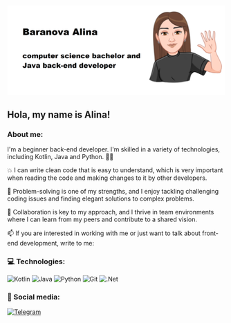 ![Header](https://github.com/A1inka/a1inka/blob/main/assets/pic.png)

## Hola, my name is Alina!

### About me:

I'm a beginner back-end developer. I'm skilled in a variety of technologies, including Kotlin, Java and Python. 💁‍♀️

💥 I can write clean code that is easy to understand, which is very important when reading the code and making changes to it by other developers.

🤔 Problem-solving is one of my strengths, and I enjoy tackling challenging coding issues and finding elegant solutions to complex problems.

🌟 Collaboration is key to my approach, and I thrive in team environments where I can learn from my peers and contribute to a shared vision.

📫 If you are interested in working with me or just want to talk about front-end development, write to me:


### 💻 Technologies:
![Kotlin](https://img.shields.io/badge/-Kotlin-black?style=for-the-badge&logo=Kotlin&logoColor)
![Java](https://img.shields.io/badge/-Java-black?style=for-the-badge&logo=Java&logoColor)
![Python](https://img.shields.io/badge/-Python-black?style=for-the-badge&logo=Python&logoColor)
![Git](https://img.shields.io/badge/-Git-black?style=for-the-badge&logo=Git&logoColor)
![.Net](https://img.shields.io/badge/-Framework-black?style=for-the-badge&logo=.net&logoColor)

### 🤝 Social media:
[![Telegram](https://img.shields.io/badge/-Telegram-black?style=for-the-badge&logo=telegram&logoColor)](https://t.me/yaa1ina)

<!--
**A1inka/a1inka** is a ✨ _special_ ✨ repository because its `README.md` (this file) appears on your GitHub profile.
I'm a beginner back-end developer. I'm skilled in a variety of technologies, including Kotlin, Java and Python. 
💥 I can write clean code that is easy to understand, which is very important when reading the code and making changes to it by other developers.
🤔 Problem-solving is one of my strengths, and I enjoy tackling challenging coding issues and finding elegant solutions to complex problems.
🌟 Collaboration is key to my approach, and I thrive in team environments where I can learn from my peers and contribute to a shared vision.
📫 If you are interested in working with me or just want to talk about front-end development, write to me:
-->
